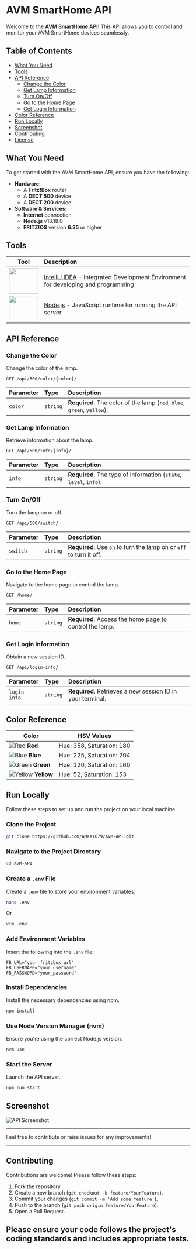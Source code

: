 # AVM SmartHome API

Welcome to the **AVM SmartHome API**! This API allows you to control and monitor your AVM SmartHome devices seamlessly.

## Table of Contents

- [What You Need](#what-you-need)
- [Tools](#tools)
- [API Reference](#api-reference)
  - [Change the Color](#change-the-color)
  - [Get Lamp Information](#get-lamp-information)
  - [Turn On/Off](#turn-onoff)
  - [Go to the Home Page](#go-to-the-home-page)
  - [Get Login Information](#get-login-information)
- [Color Reference](#color-reference)
- [Run Locally](#run-locally)
- [Screenshot](#screenshot)
- [Contributing](#contributing)
- [License](#license)

## What You Need

To get started with the AVM SmartHome API, ensure you have the following:

- **Hardware:**
  - A **Fritz!Box** router
  - A **DECT 500** device
  - A **DECT 200** device
- **Software & Services:**
  - **Internet** connection
  - **Node.js** v18.18.0
  - **FRITZ!OS** version **6.35** or higher

## Tools

| Tool | Description |
| --- | :--- |
| <img src="https://www.qbssoftware.de/wp-content/uploads/2022/07/JetBrains-Intellij-IDEA.png" width="80" height="70"> | [IntelliJ IDEA](https://www.jetbrains.com/idea/) - Integrated Development Environment for developing and programming |
| <img src="https://cdn-icons-png.flaticon.com/512/919/919825.png" width="80" height="70"> | [Node.js](https://nodejs.org/en) - JavaScript runtime for running the API server |

## API Reference

### Change the Color

Change the color of the lamp.

```http
GET /api/500/color/{color}/
```

| Parameter | Type   | Description                                                 |
| :-------- | :----- | :---------------------------------------------------------- |
| `color`   | `string` | **Required**. The color of the lamp (`red`, `blue`, `green`, `yellow`). |

### Get Lamp Information

Retrieve information about the lamp.

```http
GET /api/500/info/{info}/
```

| Parameter | Type     | Description                                         |
| :-------- | :------- | :-------------------------------------------------- |
| `info`    | `string` | **Required**. The type of information (`state`, `level`, `info`). |

### Turn On/Off

Turn the lamp on or off.

```http
GET /api/500/switch/
```

| Parameter | Type     | Description                                        |
| :-------- | :------- | :------------------------------------------------- |
| `switch`  | `string` | **Required**. Use `on` to turn the lamp on or `off` to turn it off. |

### Go to the Home Page

Navigate to the home page to control the lamp.

```http
GET /home/
```

| Parameter | Type     | Description                                        |
| :-------- | :------- | :------------------------------------------------- |
| `home`    | `string` | **Required**. Access the home page to control the lamp. |

### Get Login Information

Obtain a new session ID.

```http
GET /api/login-info/
```

| Parameter     | Type     | Description                                                |
| :------------ | :------- | :--------------------------------------------------------- |
| `login-info`  | `string` | **Required**. Retrieves a new session ID in your terminal. |

## Color Reference

| Color  | HSV Values |
| ------ | ---------- |
| ![Red](https://via.placeholder.com/10/ff0000?text=+) **Red** | Hue: 358, Saturation: 180 |
| ![Blue](https://via.placeholder.com/10/00aaff?text=+) **Blue** | Hue: 225, Saturation: 204 |
| ![Green](https://via.placeholder.com/10/3fd800?text=+) **Green** | Hue: 120, Saturation: 160 |
| ![Yellow](https://via.placeholder.com/10/e8e400?text=+) **Yellow** | Hue: 52, Saturation: 153  |

## Run Locally

Follow these steps to set up and run the project on your local machine.

### Clone the Project

```bash
git clone https://github.com/AMXX1679/AVM-API.git
```

### Navigate to the Project Directory

```bash
cd AVM-API
```

### Create a `.env` File

Create a `.env` file to store your environment variables.

```bash
nano .env
```

Or

```bash
vim .env
```

### Add Environment Variables

Insert the following into the `.env` file:

```env
FB_URL="your_fritzbox_url"
FB_USERNAME="your_username"
FB_PASSWORD="your_password"
```

### Install Dependencies

Install the necessary dependencies using npm.

```bash
npm install
```

### Use Node Version Manager (nvm)

Ensure you're using the correct Node.js version.

```bash
nvm use
```

### Start the Server

Launch the API server.

```bash
npm run start
```

## Screenshot

![API Screenshot](https://github.com/AMXX1679/AVM-FRITZ-SMARTHOME-API/blob/master/Bildschirmfoto%20vom%202023-10-13%2010-36-10.png?raw=true)

---

Feel free to contribute or raise issues for any improvements!

---

## Contributing

Contributions are welcome! Please follow these steps:

1. Fork the repository.
2. Create a new branch (`git checkout -b feature/YourFeature`).
3. Commit your changes (`git commit -m 'Add some feature'`).
4. Push to the branch (`git push origin feature/YourFeature`).
5. Open a Pull Request.

## Please ensure your code follows the project's coding standards and includes appropriate tests.
